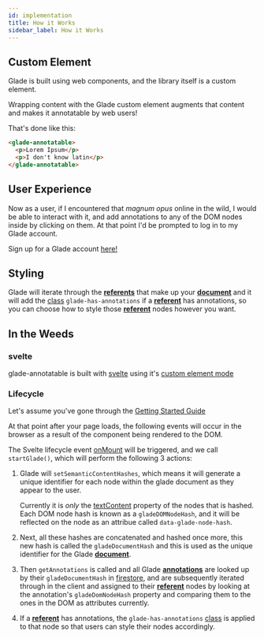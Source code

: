 ```yaml
---
id: implementation
title: How it Works
sidebar_label: How it Works
---
```


## Custom Element

Glade is built using web components, and the library itself is a custom element.

Wrapping content with the Glade custom element augments that content and makes it annotatable by web users!

That's done like this:

```html
<glade-annotatable>
  <p>Lorem Ipsum</p>
  <p>I don't know latin</p>
</glade-annotatable>
```

## User Experience

Now as a user, if I encountered that _magnum opus_ online in the wild, I would be able to interact with it, and add annotations to any of the DOM nodes inside by clicking on them.
At that point I'd be prompted to log in to my Glade account.

Sign up for a Glade account [here!](https://glade.app)

## Styling

Glade will iterate through the [**referents**](/docs/glossary#referent) that make up your [**document**](/docs/glossary#document) and it will add the [class](https://developer.mozilla.org/en-US/docs/Web/HTML/Global_attributes/class) `glade-has-annotations` if a [**referent**](/docs/glossary#referent) has annotations, so you can choose how to style those [**referent**](/docs/glossary#referent) nodes however you want.

## In the Weeds

### svelte

glade-annotatable is built with [svelte](https://svelte.dev/) using it's [custom element mode](https://svelte.dev/docs#Custom_element_API)

### Lifecycle

Let's assume you've gone through the [Getting Started Guide](/docs/getting-started)

At that point after your page loads, the following events will occur in the browser as a result of the component being rendered to the DOM.


The Svelte lifecycle event [onMount](https://svelte.dev/docs#onMount) will be triggered, and we call `startGlade()`, which will perform the following 3 actions:

1. Glade will `setSemanticContentHashes`, which means it will generate a unique identifier for each node within the glade document as they appear to the user.

   Currently it is _only_ the [textContent](https://developer.mozilla.org/en-US/docs/Web/API/Node/textContent) property of the nodes that is hashed.
   Each DOM node hash is known as a `gladeDOMNodeHash`, and it will be reflected on the node as an attribue called `data-glade-node-hash`.

2. Next, all these hashes are concatenated and hashed once more, this new hash is called the `gladeDocumentHash` and this is used as the unique identifier for the Glade [**document**](/docs/glossary#document).

3. Then `getAnnotations` is called and all Glade [**annotations**](/docs/glossary#annotations) are looked up by their `gladeDocumentHash` in [firestore](https://firebase.google.com/products/firestore), and are subsequently iterated through in the client and assigned to their [**referent**](/docs/glossary#referent) nodes by looking at the annotation's `gladeDomNodeHash` property and comparing them to the ones in the DOM as attributes currently.

4. If a [**referent**](/docs/glossary#referent) has annotations, the `glade-has-annotations` [class](https://developer.mozilla.org/en-US/docs/Web/HTML/Global_attributes/class) is applied to that node so that users can style their nodes accordingly.
